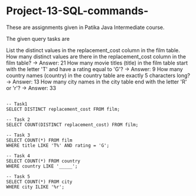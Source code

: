 # Project-13-SQL-commands-
These are assignments given in Patika Java Intermediate course.


The given query tasks are

List the distinct values in the replacement_cost column in the film table.
How many distinct values are there in the replacement_cost column in the film table? -> Answer: 21
How many movie titles (title) in the film table start with the letter 'T' and have a rating equal to 'G'? -> Answer: 9
How many country names (country) in the country table are exactly 5 characters long? -> Answer: 13
How many city names in the city table end with the letter 'R' or 'r'? -> Answer: 33


```

-- Task1
SELECT DISTINCT replacement_cost FROM film;

-- Task 2
SELECT COUNT(DISTINCT replacement_cost) FROM film;

-- Task 3
SELECT COUNT(*) FROM film 
WHERE title LIKE 'T%' AND rating = 'G';

-- Task 4
SELECT COUNT(*) FROM country
WHERE country LIKE '_____';

-- Task 5
SELECT COUNT(*) FROM city
WHERE city ILIKE '%r';


```
